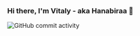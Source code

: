 ### Hi there, I'm Vitaly - aka Hanabiraa 👋


<img alt="GitHub commit activity" src="https://img.shields.io/github/commit-activity/m/Hanabiraa/ds-way?logoColor=red&style=flat-square">

<!--
**Hanabiraa/Hanabiraa** is a ✨ _special_ ✨ repository because its `README.md` (this file) appears on your GitHub profile.

Here are some ideas to get you started:

- 🔭 I’m currently working on ...
- 🌱 I’m currently learning ...
- 👯 I’m looking to collaborate on ...
- 🤔 I’m looking for help with ...
- 💬 Ask me about ...
- 📫 How to reach me: ...
- 😄 Pronouns: ...
- ⚡ Fun fact: ...
-->
